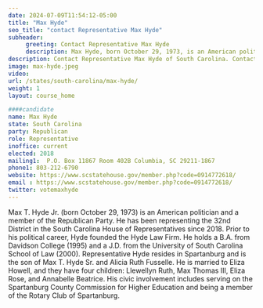 ```yaml
---
date: 2024-07-09T11:54:12-05:00
title: "Max Hyde"
seo_title: "contact Representative Max Hyde"
subheader:
     greeting: Contact Representative Max Hyde
     description: Max Hyde, born October 29, 1973, is an American politician affiliated with the Republican Party. He serves as a member of the South Carolina House of Representatives, representing District 32, and assumed office on November 12, 2018.
description: Contact Representative Max Hyde of South Carolina. Contact information for Max Hyde includes email address, phone number, and mailing address.
image: max-hyde.jpeg
video:
url: /states/south-carolina/max-hyde/
weight: 1
layout: course_home

####candidate
name: Max Hyde
state: South Carolina
party: Republican
role: Representative
inoffice: current
elected: 2018
mailing1:  P.O. Box 11867 Room 402B Columbia, SC 29211-1867
phone1: 803-212-6790
website: https://www.scstatehouse.gov/member.php?code=0914772618/
email : https://www.scstatehouse.gov/member.php?code=0914772618/
twitter: votemaxhyde
---
```

Max T. Hyde Jr. (born October 29, 1973) is an American politician and a member of the Republican Party. He has been representing the 32nd District in the South Carolina House of Representatives since 2018. Prior to his political career, Hyde founded the Hyde Law Firm. He holds a B.A. from Davidson College (1995) and a J.D. from the University of South Carolina School of Law (2000). Representative Hyde resides in Spartanburg and is the son of Max T. Hyde Sr. and Alicia Ruth Fusselle. He is married to Eliza Howell, and they have four children: Llewellyn Ruth, Max Thomas III, Eliza Rose, and Annabelle Beatrice. His civic involvement includes serving on the Spartanburg County Commission for Higher Education and being a member of the Rotary Club of Spartanburg.
